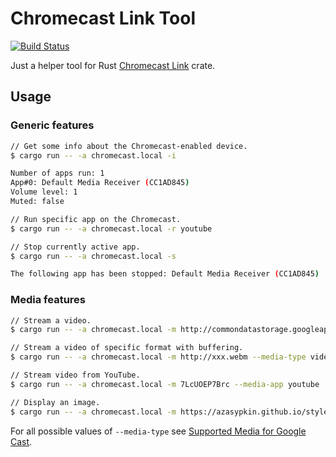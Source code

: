 # Chromecast Link Tool

[![Build Status](https://travis-ci.org/azasypkin/chromecast-link-tool.svg?branch=master)](https://travis-ci.org/azasypkin/chromecast-link-tool)

Just a helper tool for Rust [Chromecast Link](https://github.com/azasypkin/chromecast-link) crate.

## Usage

### Generic features
```bash
// Get some info about the Chromecast-enabled device.
$ cargo run -- -a chromecast.local -i

Number of apps run: 1
App#0: Default Media Receiver (CC1AD845)
Volume level: 1
Muted: false

// Run specific app on the Chromecast.
$ cargo run -- -a chromecast.local -r youtube

// Stop currently active app.
$ cargo run -- -a chromecast.local -s

The following app has been stopped: Default Media Receiver (CC1AD845)
```

### Media features
```bash
// Stream a video.
$ cargo run -- -a chromecast.local -m http://commondatastorage.googleapis.com/gtv-videos-bucket/sample/BigBuckBunny.mp4

// Stream a video of specific format with buffering.
$ cargo run -- -a chromecast.local -m http://xxx.webm --media-type video/webm --media-stream-type buffered

// Stream video from YouTube.
$ cargo run -- -a chromecast.local -m 7LcUOEP7Brc --media-app youtube

// Display an image.
$ cargo run -- -a chromecast.local -m https://azasypkin.github.io/style-my-image/images/mozilla.jpg
```

For all possible values of `--media-type` see [Supported Media for Google Cast](https://developers.google.com/cast/docs/media).